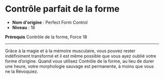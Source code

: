 # Contrôle parfait de la forme

 * **Nom d'origine** : Perfect Form Control
 * **Niveau** : 18


<p><strong>Prérequis</strong> Contrôle de la forme, Force 18</p>
<hr>
<p>Grâce à la magie et à la mémoire musculaire, vous pouvez rester indéfiniment transformé et il est même possible que vous ayez oublié votre forme d’origine. Quand vous utilisez Contrôle de la forme, au lieu de durer une heure, votre morphologie sauvage est permanente, à moins que vous ne la Révoquiez.</p>